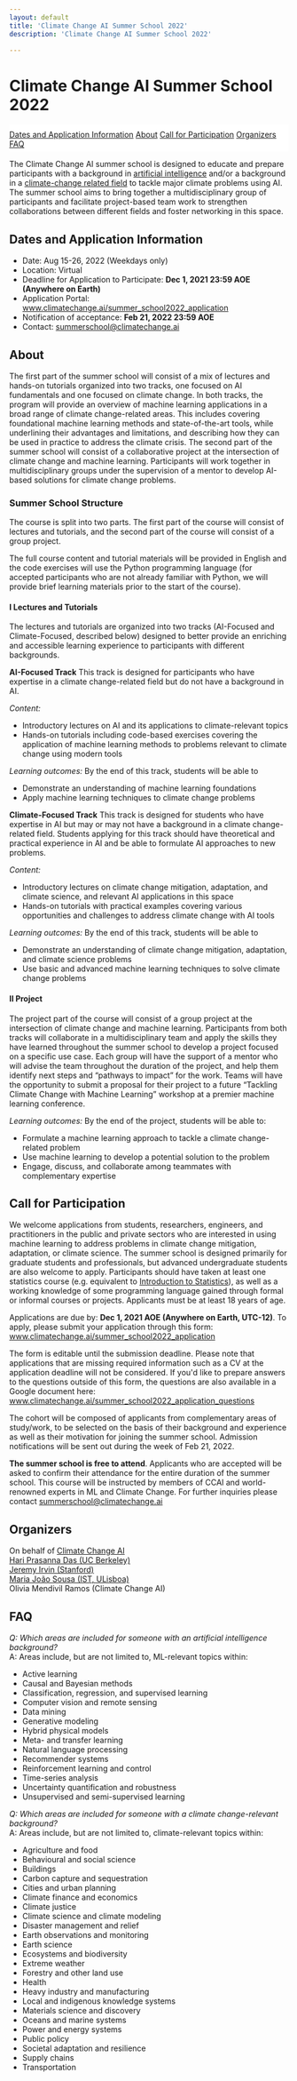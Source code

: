 ```yaml
---
layout: default
title: 'Climate Change AI Summer School 2022'
description: 'Climate Change AI Summer School 2022'

---
```


<h1>Climate Change AI Summer School 2022<br></h1>

<div class='buttons' id='sticky-nav'>
  <a class='button' href='#dates-and-application-information'>Dates and Application Information</a>
  <a class='button' href='#about'>About</a>
  <a class='button' href='#call-for-participation'>Call for Participation</a>
  <a class='button' href='#organizers'>Organizers</a>
  <a class='button' href='#faq'>FAQ</a>
</div>

The Climate Change AI summer school is designed to educate and prepare participants with a background in [artificial intelligence](#faq) and/or a background in a [climate-change related field](#faq) to tackle major climate problems using AI. The summer school aims to bring together a multidisciplinary group of participants and facilitate project-based team work to strengthen collaborations between different fields and foster networking in this space.

## Dates and Application Information
- Date: Aug 15-26, 2022 (Weekdays only)
- Location: Virtual
- Deadline for Application to Participate: <b>Dec 1, 2021 23:59 AOE (Anywhere on Earth)</b>
- Application Portal: www.climatechange.ai/summer_school2022_application
- Notification of acceptance: <b>Feb 21, 2022 23:59 AOE</b>
- Contact: <summerschool@climatechange.ai>

## About

The first part of the summer school will consist of a mix of lectures and hands-on tutorials organized into two tracks, one focused on AI fundamentals and one focused on climate change. In both tracks, the program will provide an overview of machine learning applications in a broad range of climate change-related areas. This includes covering foundational machine learning methods and state-of-the-art tools, while underlining their advantages and limitations, and describing how they can be used in practice to address the climate crisis. The second part of the summer school will consist of a collaborative project at the intersection of climate change and machine learning. Participants will work together in multidisciplinary groups under the supervision of a mentor to develop AI-based solutions for climate change problems.

### Summer School Structure

The course is split into two parts. The first part of the course will consist of lectures and tutorials, and the second part of the course will consist of a group project.

The full course content and tutorial materials will be provided in English and the code exercises will use the Python programming language (for accepted participants who are not already familiar with Python, we will provide brief learning materials prior to the start of the course). 

#### I Lectures and Tutorials 
The lectures and tutorials are organized into two tracks (AI-Focused and Climate-Focused, described below) designed to better provide an enriching and accessible learning experience to participants with different backgrounds.

**AI-Focused Track**
This track is designed for participants who have expertise in a climate change-related field but do not have a background in AI. 

<i>Content:</i>
- Introductory lectures on AI and its applications to climate-relevant topics
- Hands-on tutorials including code-based exercises covering the application of machine learning methods to problems relevant to climate change using modern tools

<i>Learning outcomes:</i>  By the end of this track, students will be able to
- Demonstrate an understanding of machine learning foundations
- Apply machine learning techniques to climate change problems

**Climate-Focused Track**
This track is designed for students who have expertise in AI but may or may not have a background in a climate change-related field. Students applying for this track should have theoretical and practical experience in AI and be able to formulate AI approaches  to  new problems.

<i>Content:</i>
- Introductory lectures on climate change mitigation, adaptation, and climate science, and relevant AI applications in this space
- Hands-on tutorials with practical examples covering various opportunities and challenges to address climate change with AI tools

<i>Learning outcomes:</i>  By the end of this track, students will be able to
- Demonstrate an understanding of climate change mitigation, adaptation, and climate science problems 
- Use basic and advanced machine learning techniques to solve climate change problems

#### II  Project 
The project part of the course will consist of a group project at the intersection of climate change and machine learning. Participants from both tracks will collaborate in a multidisciplinary team and apply the skills they have learned throughout the summer school to develop a project focused on a specific use case. Each group will have the support of a mentor who will advise the team throughout the duration of the project, and help them identify next steps and “pathways to impact” for the work. Teams will have the opportunity to submit a proposal for their project to a future “Tackling Climate Change with Machine Learning” workshop at a premier machine learning conference.

<i>Learning outcomes:</i>   By the end of the project, students will be able to:
- Formulate a machine learning approach to tackle a climate change-related problem
- Use machine learning to develop a potential solution to the problem
- Engage, discuss, and collaborate among teammates with complementary expertise

## Call for Participation

We welcome applications from students, researchers, engineers, and practitioners in the public and private sectors who are interested in using machine learning to address problems in climate change mitigation, adaptation, or climate science.  The summer school is designed primarily for graduate students and professionals, but advanced undergraduate students are also welcome to apply. Participants should have taken at least one statistics course (e.g. equivalent to [Introduction to Statistics](https://www.coursera.org/learn/stanford-statistics)), as well as a working knowledge of some programming language gained through formal or informal courses or projects.  Applicants must be at least 18 years of age. 
 
Applications are due by: **Dec 1, 2021 AOE (Anywhere on Earth, UTC-12)**. To apply, please submit your application through this form:
www.climatechange.ai/summer_school2022_application

The form is editable until the submission deadline. Please note that applications that are missing required information such as a CV at the application deadline will not be considered. If you'd like to prepare answers to the questions outside of this form, the questions are also available in a Google document here: www.climatechange.ai/summer_school2022_application_questions

The cohort will be composed of applicants from complementary areas of study/work, to be selected on the basis of their background and experience as well as their motivation for joining the summer school.  Admission notifications will be sent out during the week of Feb 21, 2022. 

**The summer school is free to attend**. Applicants who are accepted will be asked to confirm their attendance for the entire duration of the summer school. 
This course will be instructed by members of CCAI and world-renowned experts in ML and Climate Change. 
For further inquiries please contact summerschool@climatechange.ai


## Organizers
On behalf of [Climate Change AI](https://www.climatechange.ai/)<br>
[Hari Prasanna Das (UC Berkeley)](http://hariprasanna.com/)<br>
[Jeremy Irvin (Stanford)](https://jirvin16.github.io/)<br>
[Maria João Sousa (IST, ULisboa)](https://www.linkedin.com/in/mariajoaosousa/)<br>
Olivia Mendivil Ramos (Climate Change AI)<br>

## FAQ

_Q: Which areas are included for someone with an artificial intelligence background?_<br>
A: Areas include, but are not limited to, ML-relevant topics within:
- Active learning
- Causal and Bayesian methods
- Classification, regression, and supervised learning
- Computer vision and remote sensing
- Data mining
- Generative modeling
- Hybrid physical models
- Meta- and transfer learning
- Natural language processing
- Recommender systems
- Reinforcement learning and control
- Time-series analysis
- Uncertainty quantification and robustness
- Unsupervised and semi-supervised learning

_Q: Which areas are included for someone with a climate change-relevant background?_<br>
A: Areas include, but are not limited to, climate-relevant topics within:
- Agriculture and food 
- Behavioural and social science
- Buildings
- Carbon capture and sequestration
- Cities and urban planning
- Climate finance and economics
- Climate justice
- Climate science and climate modeling
- Disaster management and relief
- Earth observations and monitoring
- Earth science
- Ecosystems and biodiversity
- Extreme weather
- Forestry and other land use
- Health
- Heavy industry and manufacturing
- Local and indigenous knowledge systems
- Materials science and discovery
- Oceans and marine systems
- Power and energy systems
- Public policy
- Societal adaptation and resilience
- Supply chains
- Transportation

<!-- ## Sponsors

### Supported By
 -->
<!-- <div class='logo-wrapper'>
  <img src='/images/innovation_grants_partners_logo.png'>
</div> -->

<!-- ### Fiscal Sponsor

<div class='logo-wrapper'>
  <img src='/images/future_earth.png'>
</div>
 -->
<style>
:root {
  --sticky-nav-height: 59px;
}

.logo-wrapper img {
    width: 24rem;
    max-width: 100%;
    margin: 0 auto;
    display: block;
}

@media screen and (min-width: 651px) {
  #sticky-nav {
    position: -webkit-sticky;
    position: sticky;
    background: white;
    width: 100%;
    z-index: 1;
    padding-top: 10px;
    padding-bottom: 5px;
  }
}

@media screen and (min-width: 1024px) {
  #sticky-nav {
    top: var(--navbar-height-normal);
  }

  h1, h2, h3 {
    scroll-margin-top: calc(var(--navbar-height-normal) + var(--sticky-nav-height));
    scroll-snap-margin-top: calc(var(--navbar-height-normal) + var(--sticky-nav-height));
  }
}

@media screen and (min-width: 651px) and (max-width: 1023px) {
  #sticky-nav {
    top: var(--navbar-height-mobile);
  }

  h1, h2, h3 {
    scroll-margin-top: calc(var(--navbar-height-mobile) + var(--sticky-nav-height));
    scroll-snap-margin-top: calc(var(--navbar-height-mobile) + var(--sticky-nav-height));
  }
}
</style>

<script>
$(document).ready(() => {
  const $stickyNav = $('#sticky-nav');

  $('#content h2').each((i, h2) => {
    $stickyNav.append(`<a class='button' href="#${h2.id}">${h2.innerText}</a>`);
  });

  document.documentElement.style.setProperty('--sticky-nav-height', `${$stickyNav.outerHeight()}px`);

  $(window).on("resize orientationchange", () => {
    document.documentElement.style.setProperty('--sticky-nav-height', `${$stickyNav.outerHeight()}px`);
  });

  // Fix an issue where the sticky nav covers the <h> element when visiting the
  // anchor link directly from a URL
  if ($(location.hash).length) {
    setTimeout(() => {
      $(location.hash)[0].scrollIntoView();
    }, 1);
  }
});
</script>
